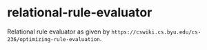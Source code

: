 # relational-rule-evaluator

Relational rule evaluator as given by `https://cswiki.cs.byu.edu/cs-236/optimizing-rule-evaluation`. 
